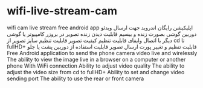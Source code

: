 # wifi-live-stream-cam
wifi cam live stream free android app
اپلیکیشن رایگان اندروید جهت ارسال ویدئو دوربین گوشی بصورت زنده و بیسیم
قابلیت دیدن زنده تصویر در بروزر کامپیوتر یا گوشی دیگر
با اتصال وایفای
قابلیت تنظیم کیفیت تصویر
قابلیت تنظیم سایز تصویر از cd تا fullHD+
قابلیت تنظیم و تغییر پورت ارسال تصویر
قابلیت استفاده از دوربین پشت یا جلو
Free Android application to send the phone camera video live and wirelessly
The ability to view the image live in a browser on a computer or another phone
With WiFi connection
Ability to adjust video quality
The ability to adjust the video size from cd to fullHD+
Ability to set and change video sending port
The ability to use the rear or front camera
